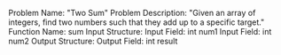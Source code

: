 Problem Name: "Two Sum"
Problem Description: "Given an array of integers, find two numbers such that they add up to a specific target."
Function Name: sum
Input Structure:
Input Field: int num1
Input Field: int num2
Output Structure:
Output Field: int result
